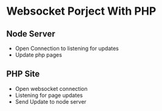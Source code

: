 # Websocket Porject With PHP
## Node Server
- Open Connection to listening for updates
- Update php pages
## PHP Site
- Open websocket connection
- Listening for page updates
- Send Update to node server
